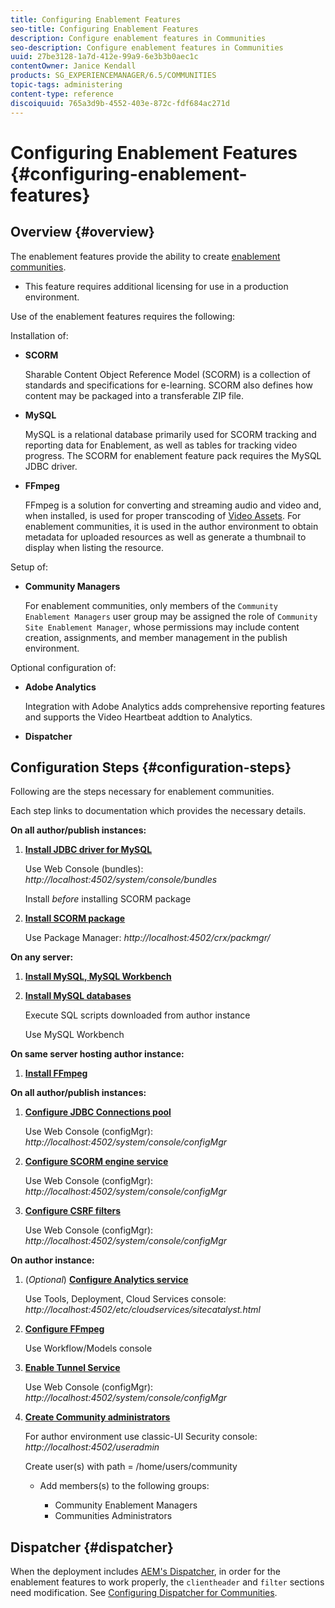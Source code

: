 ```yaml
---
title: Configuring Enablement Features
seo-title: Configuring Enablement Features
description: Configure enablement features in Communities
seo-description: Configure enablement features in Communities
uuid: 27be3128-1a7d-412e-99a9-6e3b3b0aec1c
contentOwner: Janice Kendall
products: SG_EXPERIENCEMANAGER/6.5/COMMUNITIES
topic-tags: administering
content-type: reference
discoiquuid: 765a3d9b-4552-403e-872c-fdf684ac271d
---
```


# Configuring Enablement Features {#configuring-enablement-features}

## Overview {#overview}

The enablement features provide the ability to create [enablement communities](overview.md#enablement-community).

* This feature requires additional licensing for use in a production environment.

Use of the enablement features requires the following:

Installation of:

* **SCORM**
  
  Sharable Content Object Reference Model (SCORM) is a collection of standards and specifications for e-learning. SCORM also defines how content may be packaged into a transferable ZIP file.

* **MySQL**
  
  MySQL is a relational database primarily used for SCORM tracking and reporting data for Enablement, as well as tables for tracking video progress. The SCORM for enablement feature pack requires the MySQL JDBC driver.

* **FFmpeg**
  
  FFmpeg is a solution for converting and streaming audio and video and, when installed, is used for proper transcoding of [Video Assets](../../help/sites-authoring/default-components-foundation.md#video). For enablement communities, it is used in the author environment to obtain metadata for uploaded resources as well as generate a thumbnail to display when listing the resource.

Setup of:

* **Community Managers**
  
  For enablement communities, only members of the `Community Enablement Managers` user group may be assigned the role of `Community Site Enablement Manager`, whose permissions may include content creation, assignments, and member management in the publish environment.

Optional configuration of:

* **Adobe Analytics**
  
  Integration with Adobe Analytics adds comprehensive reporting features and supports the Video Heartbeat addtion to Analytics.

* **Dispatcher**

## Configuration Steps {#configuration-steps}

Following are the steps necessary for enablement communities.

Each step links to documentation which provides the necessary details.

**On all author/publish instances:**

1. **[Install JDBC driver for MySQL](deploy-communities.md#jdbc-driver-for-mysql)**

   Use Web Console (bundles): *http://localhost:4502/system/console/bundles*

   Install *before* installing SCORM package

1. **[Install SCORM package](deploy-communities.md#scorm-package)**


   Use Package Manager: *http://localhost:4502/crx/packmgr/*

**On any server:**

1. **[Install MySQL, MySQL Workbench](mysql.md)**

1. **[Install MySQL databases](mysql.md#database-setup)**

   Execute SQL scripts downloaded from author instance

   Use MySQL Workbench

**On same server hosting author instance:**

1. **[Install FFmpeg](ffmpeg.md)**

**On all author/publish instances:**

1. **[Configure JDBC Connections pool](mysql.md#configure-jdbc-connections)**

   Use Web Console (configMgr): *http://localhost:4502/system/console/configMgr*

1. **[Configure SCORM engine service](mysql.md#aem-communities-scormengine-service)**

   Use Web Console (configMgr): *http://localhost:4502/system/console/configMgr*

1. **[Configure CSRF filters](mysql.md#adobe-granite-csrf-filter)**

   Use Web Console (configMgr): *http://localhost:4502/system/console/configMgr*

**On author instance:**

1. (*Optional*) **[Configure Analytics service](analytics.md)**

   Use Tools, Deployment, Cloud Services console: *http://localhost:4502/etc/cloudservices/sitecatalyst.html*

1. **[Configure FFmpeg](ffmpeg.md#configure-ffmpeg-transcoding-service)**

   Use Workflow/Models console

1. **[Enable Tunnel Service](deploy-communities.md#tunnel-service-on-author)**

   Use Web Console (configMgr): *http://localhost:4502/system/console/configMgr*

1. **[Create Community administrators](users.md#creating-community-members)** 

   For author environment use classic-UI Security console: *http://localhost:4502/useradmin*
 
   Create user(s) with path = /home/users/community

   * Add members(s) to the following groups:

     * Community Enablement Managers
     * Communities Administrators

## Dispatcher {#dispatcher}

When the deployment includes [AEM's Dispatcher](https://helpx.adobe.com/experience-manager/dispatcher/using/dispatcher.html), in order for the enablement features to work properly, the `clientheader` and `filter` sections need modification. See [Configuring Dispatcher for Communities](dispatcher.md#enablement).
